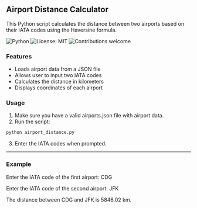 ## Airport Distance Calculator 

This Python script calculates the distance between two airports based on their IATA codes using the Haversine formula.

![Python](https://img.shields.io/badge/Python-3.8+-blue.svg)
![License: MIT](https://img.shields.io/badge/License-MIT-green.svg)
![Contributions welcome](https://img.shields.io/badge/Contributions-Welcome-brightgreen.svg)

### Features
- Loads airport data from a JSON file
- Allows user to input two IATA codes
- Calculates the distance in kilometers
- Displays coordinates of each airport

### Usage

1. Make sure you have a valid airports.json file with airport data.
2. Run the script:
```bash
python airport_distance.py
```
3. Enter the IATA codes when prompted.

---

### Example

Enter the IATA code of the first airport:
 CDG

Enter the IATA code of the second airport:
 JFK

The distance between CDG and JFK is 5846.02 km.
